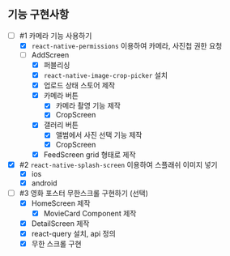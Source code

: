 ## 기능 구현사항

- [ ] #1 카메라 기능 사용하기
  - [x] `react-native-permissions` 이용하여 카메라, 사진첩 권한 요청
  - [ ] AddScreen
    - [x] 퍼블리싱
    - [x] `react-native-image-crop-picker` 설치
    - [x] 업로드 상태 스토어 제작
    - [x] 카메라 버튼
      - [x] 카메라 촬영 기능 제작
      - [x] CropScreen
    - [x] 갤러리 버튼
      - [x] 앨범에서 사진 선택 기능 제작
      - [x] CropScreen
    - [x] FeedScreen grid 형태로 제작
- [x] #2 `react-native-splash-screen` 이용하여 스플래쉬 이미지 넣기
  - [x] ios
  - [x] android
- [ ] #3 영화 포스터 무한스크롤 구현하기 (선택)
  - [x] HomeScreen 제작
    - [x] MovieCard Component 제작
  - [x] DetailScreen 제작
  - [x] react-query 설치, api 정의
  - [x] 무한 스크롤 구현
